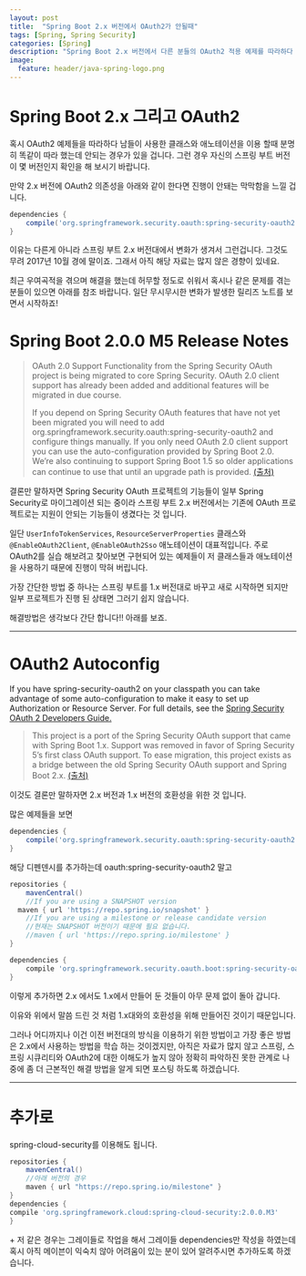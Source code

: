 ```yaml
---
layout: post
title:  "Spring Boot 2.x 버전에서 OAuth2가 안될때"
tags: [Spring, Spring Security]
categories: [Spring]
description: "Spring Boot 2.x 버전에서 다른 분들의 OAuth2 적용 예제를 따라하다 보면 특정 애노테이션과 클래스가 존재하지 않아 에러가 발생 하는 경우가 있는데 해결 방법을 알아보도록 하자"
image:
  feature: header/java-spring-logo.png
---
```


Spring Boot 2.x 그리고 OAuth2  
==============================

혹시 OAuth2 예제들을 따라하다 남들이 사용한 클래스와 애노테이션을 이용 할때 분명히 똑같이 따라 했는데 안되는 경우가 있을 겁니다. 그런 경우 자신의 스프링 부트 버전이 몇 버전인지 확인을 해 보시기 바랍니다.  

만약 2.x 버전에 OAuth2 의존성을 아래와 같이 한다면 진행이 안돼는 막막함을 느낄 겁니다.   

```gradle
dependencies {
	compile('org.springframework.security.oauth:spring-security-oauth2')
}
```  

이유는 다른게 아니라 스프링 부트 2.x 버전대에서 변화가 생겨서 그런겁니다. 그것도 무려 2017년 10월 경에 말이죠. 그래서 아직 해당 자료는 많지 않은 경향이 있네요.  

최근 우여곡적을 겪으며 해결을 했는데 허무할 정도로 쉬워서 혹시나 같은 문제를 겪는 분들이 있으면 아래를 참조 바랍니다. 일단 무시무시한 변화가 발생한 릴리즈 노트를 보면서 시작하죠!

Spring Boot 2.0.0 M5 Release Notes  
====================================

>OAuth 2.0 Support
>Functionality from the Spring Security OAuth project is being migrated to core Spring Security. OAuth 2.0 client support has already been added and additional features will be migrated in due course.  
>
>If you depend on Spring Security OAuth features that have not yet been migrated you will need to add org.springframework.security.oauth:spring-security-oauth2 and configure things manually. If you only need OAuth 2.0 client support you can use the auto-configuration provided by Spring Boot 2.0. We’re also continuing to support Spring Boot 1.5 so older applications can continue to use that until an upgrade path is provided. [(출처)](https://github.com/spring-projects/spring-boot/wiki/Spring-Boot-2.0.0-M5-Release-Notes)  

결론만 말하자면 Spring Security OAuth 프로젝트의 기능들이 일부 Spring Security로 마이그레이션 되는 중이라 스프링 부트 2.x 버전에서는 기존에 OAuth 프로젝트로는 지원이 안되는 기능들이 생겼다는 것 입니다.  

일단 `UserInfoTokenServices`, `ResourceServerProperties` 클래스와 `@EnableOAuth2Client`, `@EnableOAuth2Sso` 애노테이션이 대표적입니다.  주로 OAuth2를 실습 해보려고 찾아보면 구현되어 있는 예제들이 저 클래스들과 애노테이션을 사용하기 때문에 진행이 막혀 버립니다.  

가장 간단한 방법 중 하나는 스프링 부트를 1.x 버전대로 바꾸고 새로 시작하면 되지만 일부 프로젝트가 진행 된 상태면 그러기 쉽지 않습니다.  

해결방법은 생각보다 간단 합니다!! 아래를 보죠.

---

OAuth2 Autoconfig  
==================

If you have spring-security-oauth2 on your classpath you can take advantage of some auto-configuration to make it easy to set up Authorization or Resource Server. For full details, see the [Spring Security OAuth 2 Developers Guide.](https://projects.spring.io/spring-security-oauth/docs/oauth2.html)


>This project is a port of the Spring Security OAuth support that came with Spring Boot 1.x. Support was removed in favor of Spring Security 5’s first class OAuth support. To ease migration, this project exists as a bridge between the old Spring Security OAuth support and Spring Boot 2.x. [(출처)](https://docs.spring.io/spring-security-oauth2-boot/docs/current-SNAPSHOT/reference/htmlsingle/)

이것도 결론만 말하자면 2.x 버전과 1.x 버전의 호환성을 위한 것 입니다.

많은 예제들을 보면  

```gradle
dependencies {
	compile('org.springframework.security.oauth:spring-security-oauth2')
}
```

해당 디펜덴시를 추가하는데 oauth:spring-security-oauth2 말고  

```gradle
repositories {
	mavenCentral()
	//If you are using a SNAPSHOT version
  maven { url 'https://repo.spring.io/snapshot' }
	//If you are using a milestone or release candidate version
	//현재는 SNAPSHOT 버전이기 때문에 필요 없습니다.
	//maven { url 'https://repo.spring.io/milestone' }
}

dependencies {
	compile 'org.springframework.security.oauth.boot:spring-security-oauth2-autoconfigure:2.0.1.BUILD-SNAPSHOT'
}
```

이렇게 추가하면 2.x 에서도 1.x에서 만들어 둔 것들이 아무 문제 없이 돌아 갑니다.

이유와 위에서 말씀 드린 것 처럼 1.x대와의 호환성을 위해 만들어진 것이기 때문입니다.

그러나 어디까지나 이건 이전 버전대의 방식을 이용하기 위한 방법이고 가장 좋은 방법은 2.x에서 사용하는 방법을 학습 하는 것이겠지만, 아직은 자료가 많지 않고 스프링, 스프링 시큐리티와 OAuth2에 대한 이해도가 높지 않아 정확히 파악하진 못한 관계로 나중에 좀 더 근본적인 해결 방법을 알게 되면 포스팅 하도록 하겠습니다.  

---

추가로  
=====  

spring-cloud-security를 이용해도 됩니다.  

```gradle
repositories {
	mavenCentral()
	//아래 버전의 경우
	maven { url "https://repo.spring.io/milestone" }
}
dependencies {
compile 'org.springframework.cloud:spring-cloud-security:2.0.0.M3'
}

```

\+ 저 같은 경우는 그레이들로 작업을 해서 그레이들 dependencies만 작성을 하였는데 혹시 아직 메이븐이 익숙치 않아 어려움이 있는 분이 있어 알려주시면 추가하도록 하겠습니다.  
